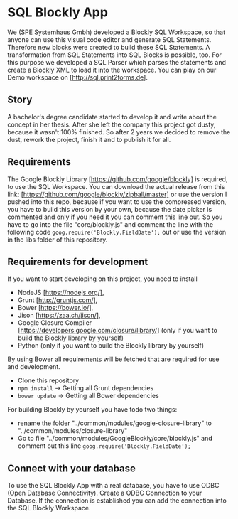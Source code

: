 # SQL Blockly App
We (SPE Systemhaus Gmbh) developed a Blockly SQL Workspace, so that anyone can use this visual code editor and generate SQL Statements. Therefore new blocks were created to build these SQL Statements. A transformation from SQL Statements into SQL Blocks is possible, too. For this purpose we developed a SQL Parser which parses the statements and create a Blockly XML to load it into the workspace. You can play on our Demo workspace on [http://sql.print2forms.de].

## Story
A bachelor's degree candidate started to develop it and write about the concept in her thesis. After she left the company this project got dusty, because it wasn't 100% finished. So after 2 years we decided to remove the dust, rework the project, finish it and to publish it for all.

## Requirements
The Google Blockly Library [https://github.com/google/blockly] is required, to use the SQL Workspace. You can download the actual release from this link: [https://github.com/google/blockly/zipball/master] or use the version I pushed into this repo, because if you want to use the compressed version, you have to build this version by your own, because the date picker is commented and only if you need it you can comment this line out. So you have to go into the file "core/blockly.js" and comment the line with the following code `goog.require('Blockly.FieldDate');` out or use the version in the libs folder of this repository.

## Requirements for development
If you want to start developing on this project, you need to install 
* NodeJS [https://nodejs.org/],
* Grunt [http://gruntjs.com/],
* Bower [https://bower.io/],
* Jison [https://zaa.ch/jison/],
* Google Closure Compiler [https://developers.google.com/closure/library/] (only if you want to build the Blockly library by yourself)
* Python (only if you want to build the Blockly library by yourself)

By using Bower all requirements will be fetched that are required for use and development. 

* Clone this repository
* `npm install` -> Getting all Grunt dependencies
* `bower update` -> Getting all Bower dependencies

For building Blockly by yourself you have todo two things:
* rename the folder "../common/modules/google-closure-library" to "../common/modules/closure-library"
* Go to file "../common/modules/GoogleBlockly/core/blockly.js" and comment out this line `goog.require('Blockly.FieldDate');`

## Connect with your database
To use the SQL Blockly App with a real database, you have to use ODBC (Open Database Connectivity). Create a ODBC Connection to your Database. If the connection is established you can add the connection into the SQL Blockly Workspace.